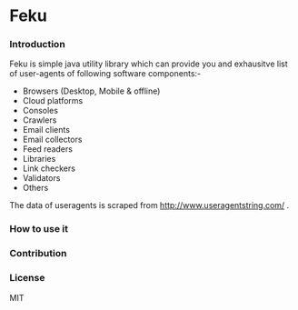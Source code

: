 # Feku

### Introduction
Feku is simple java utility library which can provide you and exhausitve list of user-agents of following software components:-
  - Browsers (Desktop, Mobile & offline)
  - Cloud platforms
  - Consoles
  - Crawlers
  - Email clients
  - Email collectors
  - Feed readers
  - Libraries
  - Link checkers
  - Validators
  - Others

The data of useragents is scraped from http://www.useragentstring.com/ .

### How to use it
<Need to add info here.>

### Contribution
<Need to add info here.>

### License
MIT
